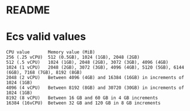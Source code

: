 # README

# Ecs valid values

	CPU value       Memory value (MiB)
	256 (.25 vCPU)  512 (0.5GB), 1024 (1GB), 2048 (2GB)
	512 (.5 vCPU)   1024 (1GB), 2048 (2GB), 3072 (3GB), 4096 (4GB) 
	1024 (1 vCPU)   2048 (2GB), 3072 (3GB), 4096 (4GB), 5120 (5GB), 6144 (6GB), 7168 (7GB), 8192 (8GB) 
	2048 (2 vCPU)   Between 4096 (4GB) and 16384 (16GB) in increments of 1024 (1GB) 
	4096 (4 vCPU)   Between 8192 (8GB) and 30720 (30GB) in increments of 1024 (1GB) 
	8192 (8 vCPU)   Between 16 GB and 60 GB in 4 GB increments
	16384 (16vCPU)  Between 32 GB and 120 GB in 8 GB increments